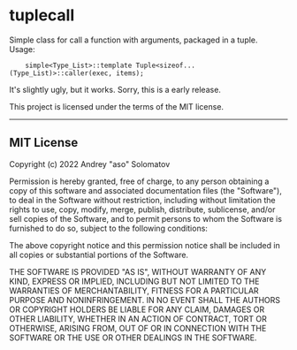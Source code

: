 # tuplecall
Simple class for call a function with arguments, packaged in a tuple.  
Usage:

        simple<Type_List>::template Tuple<sizeof...(Type_List)>::caller(exec, items);

It's slightly ugly, but it works.
Sorry, this is a early release.

This project is licensed under the terms of the MIT license.

---

## MIT License

Copyright (c) 2022 Andrey "aso" Solomatov

Permission is hereby granted, free of charge, to any person obtaining a copy
of this software and associated documentation files (the "Software"), to deal
in the Software without restriction, including without limitation the rights
to use, copy, modify, merge, publish, distribute, sublicense, and/or sell
copies of the Software, and to permit persons to whom the Software is
furnished to do so, subject to the following conditions:

The above copyright notice and this permission notice shall be included in all
copies or substantial portions of the Software.

THE SOFTWARE IS PROVIDED "AS IS", WITHOUT WARRANTY OF ANY KIND, EXPRESS OR
IMPLIED, INCLUDING BUT NOT LIMITED TO THE WARRANTIES OF MERCHANTABILITY,
FITNESS FOR A PARTICULAR PURPOSE AND NONINFRINGEMENT. IN NO EVENT SHALL THE
AUTHORS OR COPYRIGHT HOLDERS BE LIABLE FOR ANY CLAIM, DAMAGES OR OTHER
LIABILITY, WHETHER IN AN ACTION OF CONTRACT, TORT OR OTHERWISE, ARISING FROM,
OUT OF OR IN CONNECTION WITH THE SOFTWARE OR THE USE OR OTHER DEALINGS IN THE
SOFTWARE.
